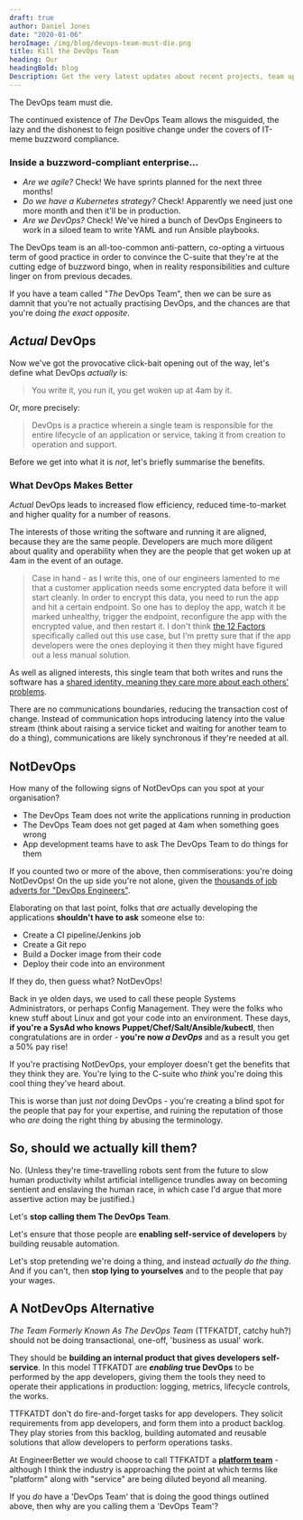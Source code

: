 ```yaml
---
draft: true
author: Daniel Jones
date: "2020-01-06"
heroImage: /img/blog/devops-team-must-die.png
title: Kill the DevOps Team
heading: Our
headingBold: blog
Description: Get the very latest updates about recent projects, team updates, thoughts and industry news from our team of EngineerBetter experts.
---
```


The DevOps team must die.

The continued existence of _The_ DevOps Team allows the misguided, the lazy and the dishonest to feign positive change under the covers of IT-meme buzzword compliance.

>>>
### Inside a buzzword-compliant enterprise...
* _Are we agile?_ Check! We have sprints planned for the next three months!
* _Do we have a Kubernetes strategy?_ Check! Apparently we need just one more month and then it'll be in production.
* _Are we DevOps?_ Check! We've hired a bunch of DevOps Engineers to work in a siloed team to write YAML and run Ansible playbooks.

The DevOps team is an all-too-common anti-pattern, co-opting a virtuous term of good practice in order to convince the C-suite that they're at the cutting edge of buzzword bingo, when in reality  responsibilities and culture linger on from previous decades.

If you have a team called "_The_ DevOps Team", then we can be sure as damnit that you're not actually practising DevOps, and the chances are that you're doing _the exact opposite_.

## _Actual_ DevOps

Now we've got the provocative click-bait opening out of the way, let's define what DevOps _actually_ is:

> You write it, you run it, you get woken up at 4am by it.

Or, more precisely:

> DevOps is a practice wherein a single team is responsible for the entire lifecycle of an application or service, taking it from creation to operation and support.

Before we get into what it is _not_, let's briefly summarise the benefits.

### What DevOps Makes Better

_Actual_ DevOps leads to increased flow efficiency, reduced time-to-market and higher quality for a number of reasons.

The interests of those writing the software and running it are aligned, because they are the same people. Developers are much more diligent about quality and operability when they are the people that get woken up at 4am in the event of an outage.

> Case in hand - as I write this, one of our engineers lamented to me that a customer application needs some encrypted data before it will start cleanly. In order to encrypt this data, you need to run the app and hit a certain endpoint. So one has to deploy the app, watch it be marked unhealthy, trigger the endpoint, reconfigure the app with the encrypted value, and then restart it. I don't think [the 12 Factors](https://12factor.net/) specifically called out this use case, but I'm pretty sure that if the app developers were the ones deploying it then they might have figured out a less manual solution.

As well as aligned interests, this single team that both writes and runs the software has a [shared identity, meaning they care more about each others' problems](https://www.engineerbetter.com/blog/anthropic-sympathy/).

There are no communications boundaries, reducing the transaction cost of change. Instead of communication hops introducing latency into the value stream (think about raising a service ticket and waiting for another team to do a thing), communications are likely synchronous if they're needed at all.

## NotDevOps

How many of the following signs of NotDevOps can you spot at your organisation?

* The DevOps Team does not write the applications running in production
* The DevOps Team does not get paged at 4am when something goes wrong
* App development teams have to ask The DevOps Team to do things for them

If you counted two or more of the above, then commiserations: you're doing NotDevOps! On the up side you're not alone, given the [thousands of job adverts for "DevOps Engineers"](https://www.itjobswatch.co.uk/default.aspx?q=DevOps+Engineer&l=&id=0&p=6).

Elaborating on that last point, folks that _are_ actually developing the applications **shouldn't have to ask** someone else to:

* Create a CI pipeline/Jenkins job
* Create a Git repo
* Build a Docker image from their code
* Deploy their code into an environment

If they do, then guess what? NotDevOps!

Back in ye olden days, we used to call these people Systems Administrators, or perhaps Config Management. They were the folks who knew stuff about Linux and got your code into an environment. These days, **if you're a SysAd who knows Puppet/Chef/Salt/Ansible/kubectl**, then congratulations are in order - **you're now _a DevOps_** and as a result you get a 50% pay rise!

If you're practising NotDevOps, your employer doesn't get the benefits that they think they are. You're lying to the C-suite who _think_ you're doing this cool thing they've heard about.

This is worse than just _not_ doing DevOps - you're creating a blind spot for the people that pay for your expertise, and ruining the reputation of those who _are_ doing the right thing by abusing the terminology.

## So, should we actually kill them?

No. (Unless they're time-travelling robots sent from the future to slow human productivity whilst artificial intelligence trundles away on becoming sentient and enslaving the human race, in which case I'd argue that more assertive action may be justified.)

Let's **stop calling them The DevOps Team**.

Let's ensure that those people are **enabling self-service of developers** by building reusable automation.

Let's stop pretending we're doing a thing, and instead _actually do the thing_. And if you can't, then **stop lying to yourselves** and to the people that pay your wages.

## A NotDevOps Alternative

_The Team Formerly Known As The DevOps Team_ (TTFKATDT, catchy huh?) should not be doing transactional, one-off, 'business as usual' work.

They should be **building an internal product that gives developers self-service**. In this model TTFKATDT are **_enabling_ true DevOps** to be performed by the app developers, giving them the tools they need to operate their applications in production: logging, metrics, lifecycle controls, the works.

TTFKATDT don't do fire-and-forget tasks for app developers. They solicit requirements from app developers, and form them into a product backlog. They play stories from this backlog, building automated and reusable solutions that allow developers to perform operations tasks.

At EngineerBetter we would choose to call TTFKATDT a **[platform team](https://www.engineerbetter.com/blog/post-devops/)** - although I think the industry is approaching the point at which terms like "platform" along with "service" are being diluted beyond all meaning.

If you _do_ have a 'DevOps Team' that is doing the good things outlined above, then why are you calling them a 'DevOps Team'?
